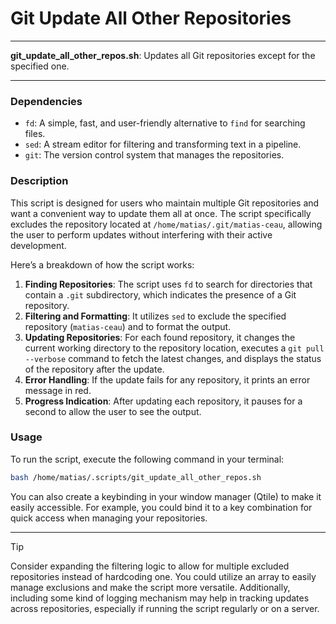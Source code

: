 # Git Update All Other Repositories

---

**git_update_all_other_repos.sh**: Updates all Git repositories except for the specified one.

---

### Dependencies

- `fd`: A simple, fast, and user-friendly alternative to `find` for searching files. 
- `sed`: A stream editor for filtering and transforming text in a pipeline.
- `git`: The version control system that manages the repositories.

### Description

This script is designed for users who maintain multiple Git repositories and want a convenient way to update them all at once. The script specifically excludes the repository located at `/home/matias/.git/matias-ceau`, allowing the user to perform updates without interfering with their active development.

Here’s a breakdown of how the script works:

1. **Finding Repositories**: The script uses `fd` to search for directories that contain a `.git` subdirectory, which indicates the presence of a Git repository.
2. **Filtering and Formatting**: It utilizes `sed` to exclude the specified repository (`matias-ceau`) and to format the output.
3. **Updating Repositories**: For each found repository, it changes the current working directory to the repository location, executes a `git pull --verbose` command to fetch the latest changes, and displays the status of the repository after the update.
4. **Error Handling**: If the update fails for any repository, it prints an error message in red.
5. **Progress Indication**: After updating each repository, it pauses for a second to allow the user to see the output.

### Usage

To run the script, execute the following command in your terminal:

```bash
bash /home/matias/.scripts/git_update_all_other_repos.sh
```

You can also create a keybinding in your window manager (Qtile) to make it easily accessible. For example, you could bind it to a key combination for quick access when managing your repositories.

---

> [!TIP] 
> Consider expanding the filtering logic to allow for multiple excluded repositories instead of hardcoding one. You could utilize an array to easily manage exclusions and make the script more versatile. Additionally, including some kind of logging mechanism may help in tracking updates across repositories, especially if running the script regularly or on a server.